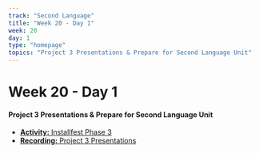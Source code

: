 ```yaml
---
track: "Second Language"
title: "Week 20 - Day 1"
week: 20
day: 1
type: "homepage"
topics: "Project 3 Presentations & Prepare for Second Language Unit"
---
```



# Week 20 - Day 1

#### Project 3 Presentations & Prepare for Second Language Unit
- [**Activity:** Installfest Phase 3](/second-language/week-20/day-1/lecture-materials/prepare-for-second-language-unit)
- [**Recording:** Project 3 Presentations](https://generalassembly.zoom.us/rec/share/W_68bgMjBKmZcogzftG0r_bYV8PuwcE8pGFLOuwDEuerf7X87TZ4G-eFp9lmz9TP.XX_8qc9HdVg0Ka4a?startTime=1611703994000)

